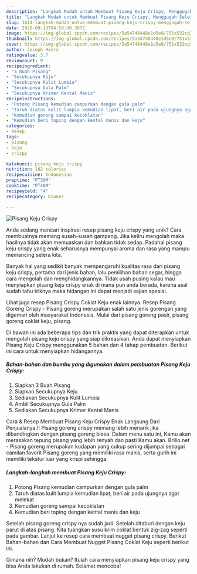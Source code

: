 ```yaml
---
description: "Langkah Mudah untuk Membuat Pisang Keju Crispy, Menggugah Selera"
title: "Langkah Mudah untuk Membuat Pisang Keju Crispy, Menggugah Selera"
slug: 1614-langkah-mudah-untuk-membuat-pisang-keju-crispy-menggugah-selera
date: 2020-09-13T04:58:30.397Z
image: https://img-global.cpcdn.com/recipes/5a54746448e1d5e8/751x532cq70/pisang-keju-crispy-foto-resep-utama.jpg
thumbnail: https://img-global.cpcdn.com/recipes/5a54746448e1d5e8/751x532cq70/pisang-keju-crispy-foto-resep-utama.jpg
cover: https://img-global.cpcdn.com/recipes/5a54746448e1d5e8/751x532cq70/pisang-keju-crispy-foto-resep-utama.jpg
author: Joseph Henry
ratingvalue: 3.7
reviewcount: 9
recipeingredient:
- "3 Buah Pisang"
- "Secukupnya Keju"
- "Secukupnya Kulit Lumpia"
- "Secukupnya Gula Palm"
- "Secukupnya Krimer Kental Manis"
recipeinstructions:
- "Potong Pisang kemudian campurkan dengan gula palm"
- "Taruh diatas kulit lumpia kemudian lipat, beri air pada ujungnya agar melekat"
- "Kemudian goreng sampai kecoklatan"
- "Kemudian beri toping dengan kental manis dan keju"
categories:
- Resep
tags:
- pisang
- keju
- crispy

katakunci: pisang keju crispy 
nutrition: 162 calories
recipecuisine: Indonesian
preptime: "PT39M"
cooktime: "PT40M"
recipeyield: "4"
recipecategory: Dinner

---
```



![Pisang Keju Crispy](https://img-global.cpcdn.com/recipes/5a54746448e1d5e8/751x532cq70/pisang-keju-crispy-foto-resep-utama.jpg)

Anda sedang mencari inspirasi resep pisang keju crispy yang unik? Cara membuatnya memang susah-susah gampang. Jika keliru mengolah maka hasilnya tidak akan memuaskan dan bahkan tidak sedap. Padahal pisang keju crispy yang enak seharusnya mempunyai aroma dan rasa yang mampu memancing selera kita.

Banyak hal yang sedikit banyak mempengaruhi kualitas rasa dari pisang keju crispy, pertama dari jenis bahan, lalu pemilihan bahan segar, hingga cara mengolah dan menghidangkannya. Tidak usah pusing kalau mau menyiapkan pisang keju crispy enak di mana pun anda berada, karena asal sudah tahu triknya maka hidangan ini dapat menjadi sajian spesial.

Lihat juga resep Pisang Crispy Coklat Keju enak lainnya. Resep Pisang Goreng Crispy - Pisang goreng merupakan salah satu jenis gorengan yang digemari oleh masyarakat Indonesia. Mulai dari pisang goreng pasir, pisang goreng coklat keju, pisang.


Di bawah ini ada beberapa tips dan trik praktis yang dapat diterapkan untuk mengolah pisang keju crispy yang siap dikreasikan. Anda dapat menyiapkan Pisang Keju Crispy menggunakan 5 bahan dan 4 tahap pembuatan. Berikut ini cara untuk menyiapkan hidangannya.

<!--inarticleads1-->

##### Bahan-bahan dan bumbu yang digunakan dalam pembuatan Pisang Keju Crispy:

1. Siapkan 3 Buah Pisang
1. Siapkan Secukupnya Keju
1. Sediakan Secukupnya Kulit Lumpia
1. Ambil Secukupnya Gula Palm
1. Sediakan Secukupnya Krimer Kental Manis


Cara &amp; Resep Membuat Pisang Keju Crispy Enak Langsung Dari Penjualanya.!! Pisang goreng crispy memang lebih menarik jika dibandingkan dengan pisang goreng biasa. Dalam menu satu ini, Kamu akan merasakan tepung pisang yang lebih renyah dan pasti Kamu akan. Brilio.net - Pisang goreng merupakan kudapan yang cukup sering dijumpai sebagai camilan favorit Pisang goreng yang memiliki rasa manis, serta gurih ini memiliki tekstur luar yang krispi sehingga. 

<!--inarticleads2-->

##### Langkah-langkah membuat Pisang Keju Crispy:

1. Potong Pisang kemudian campurkan dengan gula palm
1. Taruh diatas kulit lumpia kemudian lipat, beri air pada ujungnya agar melekat
1. Kemudian goreng sampai kecoklatan
1. Kemudian beri toping dengan kental manis dan keju


Setelah pisang goreng crispy nya sudah jadi. Setelah ditaburi dengan keju parut di atas pisang. Kita tuangkan susu krim coklat bentuk zig-zag seperti pada gambar. Lanjut ke resep cara membuat nugget pisang crispy. Berikut Bahan-bahan dan Cara Membuat Nugget Pisang Coklat Keju seperti berikut ini. 

Gimana nih? Mudah bukan? Itulah cara menyiapkan pisang keju crispy yang bisa Anda lakukan di rumah. Selamat mencoba!
